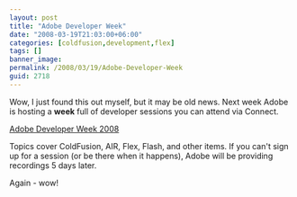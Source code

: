 ```yaml
---
layout: post
title: "Adobe Developer Week"
date: "2008-03-19T21:03:00+06:00"
categories: [coldfusion,development,flex]
tags: []
banner_image: 
permalink: /2008/03/19/Adobe-Developer-Week
guid: 2718
---
```


Wow, I just found this out myself, but it may be old news. Next week Adobe is hosting a <b>week</b> full of developer sessions you can attend via Connect. 

<a href="http://www.adobe.com/cfusion/event/index.cfm?event=detail&id=1200007&loc=en_us">Adobe Developer Week 2008</a>

Topics cover ColdFusion, AIR, Flex, Flash, and other items. If you can't sign up for a session (or be there when it happens), Adobe will be providing recordings 5 days later.

Again - wow!